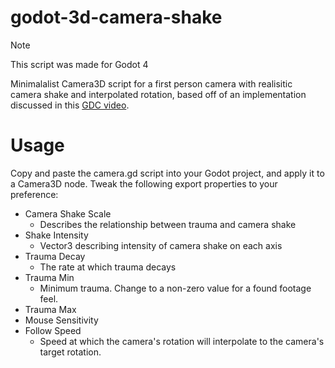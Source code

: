 # godot-3d-camera-shake
> [!NOTE]
> This script was made for Godot 4

Minimalalist Camera3D script for a first person camera with realisitic camera shake and interpolated rotation, based off of an implementation discussed in this [GDC video](https://youtu.be/tu-Qe66AvtY?si=YpmcTn_-Flh5qUOh).

# Usage
Copy and paste the camera.gd script into your Godot project, and apply it to a Camera3D node. Tweak the following export properties to your preference:
* Camera Shake Scale
  * Describes the relationship between trauma and camera shake
* Shake Intensity
  * Vector3 describing intensity of camera shake on each axis
* Trauma Decay
  * The rate at which trauma decays
* Trauma Min
  * Minimum trauma. Change to a non-zero value for a found footage feel.
* Trauma Max
* Mouse Sensitivity
* Follow Speed
  * Speed at which the camera's rotation will interpolate to the camera's target rotation.
